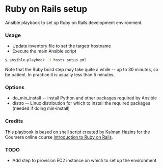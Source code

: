 Ruby on Rails setup
===================

Ansible playbook to set up Ruby on Rails development environment.

### Usage

* Update inventory file to set the targetr hostname
* Execute the main Ansible script

```bash
$ ansible-playbook -i hosts setup.yml
```

Note that the Ruby build step may take quite a while -- up to 30 minutes, so be patient. In practice it is usually less than 5 minutes.

### Options

* do_min_install -- install Python and other packages required by Ansible
* distro -- Linux distribution for which to install the required packages (needed if doing min-install)

### Credits

This playbook is based on [shell script created by Kalman Hazins](https://github.com/jhu-ep-coursera/fullstack-course1-module1/blob/master/Lecture01-Installation/Linux-Installs/fedora-devenv/sw-install-rbenv-fedora.sh) for the Coursera online course [Introduction to Ruby on Rails](https://www.coursera.org/learn/ruby-on-rails-intro).

### TODO

* Add step to provision EC2 instance on which to set up the environment

